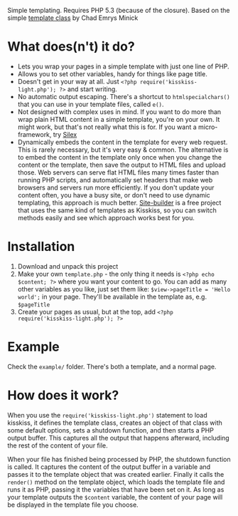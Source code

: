 Simple templating. Requires PHP 5.3 (because of the closure). Based on the 
simple [template class][1] by Chad Emrys Minick

[1]: http://codeangel.org/articles/simple-php-template-engine.html


What does(n't) it do?
=====================

* Lets you wrap your pages in a simple template with just one line of PHP.
* Allows you to set other variables, handy for things like page title.
* Doesn't get in your way at all. Just `<?php require('kisskiss-light.php'); ?>`
  and start writing.
* No automatic output escaping. There's a shortcut to `htmlspecialchars()`
  that you can use in your template files, called `e()`.
* Not designed with complex uses in mind. If you want to do more than wrap
  plain HTML content in a simple template, you're on your own. It might 
  work, but that's not really what this is for. If you want a 
  micro-framework, try [Silex][]
* Dynamically embeds the content in the template for every web request. This is
  rarely necessary, but it's very easy & common. The alternative is to embed the 
  content in the template only once when you change the content or the template,
  then save the output to HTML files and upload those. Web servers can serve 
  flat HTML files many times faster than running PHP scripts, and automatically
  set headers that make web browsers and servers run more efficiently. If you 
  don't update your content often, you have a busy site, or don't need to use
  dynamic templating, this approach is much better. [Site-builder][] is a free
  project that uses the same kind of templates as Kisskiss, so you can switch
  methods easily and see which approach works best for you.

[Silex]: http://silex-project.org/
[Site-builder]: https://github.com/inanimatt/site-builder

Installation
============

1. Download and unpack this project
2. Make your own `template.php` - the only thing it needs is
   `<?php echo $content; ?>` where you want your content to go. You can add
   as many other variables as you like, just set them like:
   `$view->pageTitle = 'Hello world';` in your page. They'll be available in
   the template as, e.g. `$pageTitle`
3. Create your pages as usual, but at the top, add 
   `<?php require('kisskiss-light.php'); ?>`


Example
=======

Check the `example/` folder. There's both a template, and a normal page.


How does it work?
=================

When you use the `require('kisskiss-light.php')` statement to load
kisskiss, it defines the template class, creates an object of that class
with some default options, sets a shutdown function, and then starts a PHP
output buffer. This captures all the output that happens afterward, 
including the rest of the content of your file.

When your file has finished being processed by PHP, the shutdown function
is called. It captures the content of the output buffer in a variable and
passes it to the template object that was created earlier. Finally it calls
the `render()` method on the template object, which loads the template file
and runs it as PHP, passing it the variables that have been set on it. As
long as your template outputs the `$content` variable, the content of your
page will be displayed in the template file you choose.


